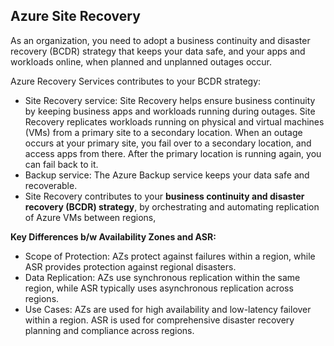 ## Azure Site Recovery

As an organization, you need to adopt a business continuity and disaster recovery (BCDR) strategy that keeps your data safe, and your apps and workloads online, when planned and unplanned outages occur.

Azure Recovery Services contributes to your BCDR strategy:

- Site Recovery service: Site Recovery helps ensure business continuity by keeping business apps and workloads running during outages. Site Recovery replicates workloads running on physical and virtual machines (VMs) from a primary site to a secondary location. When an outage occurs at your primary site, you fail over to a secondary location, and access apps from there. After the primary location is running again, you can fail back to it.
- Backup service: The Azure Backup service keeps your data safe and recoverable.
- Site Recovery contributes to your **business continuity and disaster recovery (BCDR) strategy**, by orchestrating and automating replication of Azure VMs between regions,

**Key Differences b/w Availability Zones and ASR:**

- Scope of Protection: AZs protect against failures within a region, while ASR provides protection against regional disasters.
- Data Replication: AZs use synchronous replication within the same region, while ASR typically uses asynchronous replication across regions.
- Use Cases: AZs are used for high availability and low-latency failover within a region. ASR is used for comprehensive disaster recovery planning and compliance across regions.
